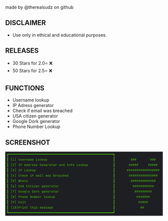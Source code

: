 made by @therealsudz on github

## DISCLAIMER
- Use only in ethical and educational purposes.

## RELEASES
- 30 Stars for 2.0⭐ ❌
- 50 Stars for 2.5⭐ ❌


## FUNCTIONS
- Username lookup
- IP Adress generator
- Check if email was breached
- USA citizen generator
- Google Dork generator
- Phone Number Lookup

## SCREENSHOT
![image](https://github.com/therealsudz/OSINT-multitool/blob/98b01db4a62aa04ffa93e088a023d57cdd3c07b5/functions.png)
